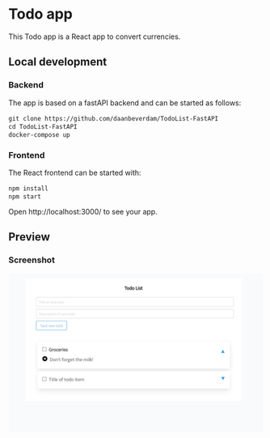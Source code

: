 # Todo app

This Todo app is a React app to convert currencies.  

## Local development

### Backend

The app is based on a fastAPI backend and can be started as follows:

```
git clone https://github.com/daanbeverdam/TodoList-FastAPI 
cd TodoList-FastAPI
docker-compose up
```

### Frontend

The React frontend can be started with:

```
npm install
npm start
```

Open http://localhost:3000/ to see your app.


## Preview

### Screenshot

![](todo-screenshot.png)
